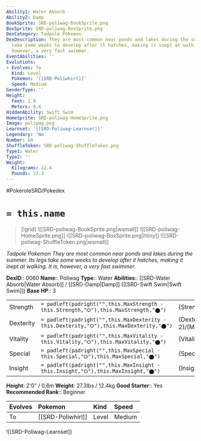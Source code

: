 ```yaml
---
Ability1: Water Absorb
Ability2: Damp
BookSprite: SRD-poliwag-BookSprite.png
BoxSprite: SRD-poliwag-BoxSprite.png
DexCategory: Tadpole Pokemon
DexDescription: They are most common near ponds and lakes during the summer. Its legs
  take some weeks to develop after it hatches, making it inept at walking. It is,
  however, a very fast swimmer.
EventAbilities: ''
Evolutions:
- Evolves: To
  Kind: Level
  Pokemon: '[[SRD-Poliwhirl]]'
  Speed: Medium
GenderType: ''
Height:
  Feet: 2.0
  Meters: 0.6
HiddenAbility: Swift Swim
HomeSprite: SRD-poliwag-HomeSprite.png
Image: poliwag.png
Learnset: '[[SRD-Poliwag-Learnset]]'
Legendary: 'No'
Number: 60
ShuffleToken: SRD-poliwag-ShuffleToken.png
Type1: Water
Type2: ''
Weight:
  Kilograms: 12.4
  Pounds: 27.3
---
```


#PokeroleSRD/Pokedex

# `= this.name`

> [!grid]
> ![[SRD-poliwag-BookSprite.png|wsmall]]
> ![[SRD-poliwag-HomeSprite.png]]
> ![[SRD-poliwag-BoxSprite.png|htiny]]
> ![[SRD-poliwag-ShuffleToken.png|wsmall]]


*Tadpole Pokemon*
*They are most common near ponds and lakes during the summer. Its legs take some weeks to develop after it hatches, making it inept at walking. It is, however, a very fast swimmer.*

**DexID**:: 0060
**Name**:: Poliwag
**Type**:: Water
**Abilities**:: [[SRD-Water Absorb|Water Absorb]] / [[SRD-Damp|Damp]] ([[SRD-Swift Swim|Swift Swim]])
**Base HP**:: 3

|           |                                                                                        |                                          |
| --------- | -------------------------------------------------------------------------------------- | ---------------------------------------- |
| Strength  | `= padleft(padright("",this.MaxStrength - this.Strength,"⭘"),this.MaxStrength,"⬤")`    | (Strength::2)/(MaxStrength::4)   |
| Dexterity | `= padleft(padright("",this.MaxDexterity - this.Dexterity,"⭘"),this.MaxDexterity,"⬤")` | (Dexterity:: 2)/(MaxDexterity::5) |
| Vitality  | `= padleft(padright("",this.MaxVitality - this.Vitality,"⭘"),this.MaxVitality,"⬤")`    | (Vitality::1)/(MaxVitality::3)   |
| Special   | `= padleft(padright("",this.MaxSpecial - this.Special,"⭘"),this.MaxSpecial,"⬤")`       | (Special::1)/(MaxSpecial::3)     |
| Insight   | `= padleft(padright("",this.MaxInsight - this.Insight,"⭘"),this.MaxInsight,"⬤")`       | (Insight::1)/(MaxInsight::3)     |

**Height**: 2'0" / 0.6m
**Weight**: 27.3lbs / 12.4kg
**Good Starter**:: Yes
**Recommended Rank**:: Beginner

| Evolves   | Pokemon           | Kind   | Speed   |
|:----------|:------------------|:-------|:--------|
| To        | [[SRD-Poliwhirl]] | Level  | Medium  |

![[SRD-Poliwag-Learnset]]